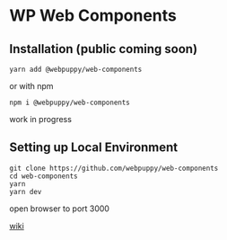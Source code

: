 # WP Web Components


## Installation (public coming soon)

```
yarn add @webpuppy/web-components
```

or with npm

```
npm i @webpuppy/web-components
```


work in progress

## Setting up Local Environment

```
git clone https://github.com/webpuppy/web-components
cd web-components
yarn
yarn dev
```

open browser to port 3000


[wiki](https://github.com/webpuppy/web-components/wiki)
